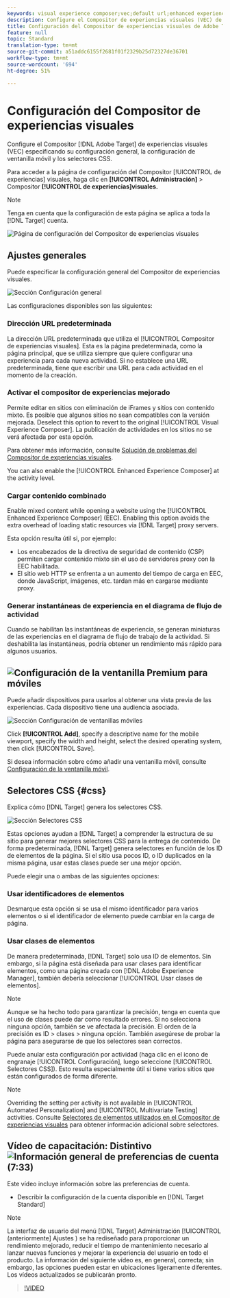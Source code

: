 ```yaml
---
keywords: visual experience composer;vec;default url;enhanced experience composer;eec;mixed content;experience snapshots;mobile viewport;css;css selectors
description: Configure el Compositor de experiencias visuales (VEC) de Adobe Target especificando su configuración general, la configuración de ventanilla móvil y los selectores CSS.
title: Configuración del Compositor de experiencias visuales de Adobe Target
feature: null
topic: Standard
translation-type: tm+mt
source-git-commit: a51addc6155f2681f01f2329b25d72327de36701
workflow-type: tm+mt
source-wordcount: '694'
ht-degree: 51%

---
```



# Configuración del Compositor de experiencias visuales

Configure el Compositor [!DNL Adobe Target] de experiencias  visuales (VEC) especificando su configuración general, la configuración de ventanilla móvil y los selectores CSS.

Para acceder a la página de configuración del Compositor [!UICONTROL de experiencias] visuales, haga clic en **[!UICONTROL Administración]** > Compositor **[!UICONTROL de experiencias]visuales.**

>[!NOTE]
>
>Tenga en cuenta que la configuración de esta página se aplica a toda la [!DNL Target] cuenta.

![Página de configuración del Compositor de experiencias visuales](/help/administrating-target/assets/vec.png)

## Ajustes generales

Puede especificar la configuración general del Compositor de experiencias visuales.

![Sección Configuración general](/help/administrating-target/assets/general-settings.png)

Las configuraciones disponibles son las siguientes:

### Dirección URL predeterminada

La dirección URL predeterminada que utiliza el [!UICONTROL Compositor de experiencias visuales]. Esta es la página predeterminada, como la página principal, que se utiliza siempre que quiere configurar una experiencia para cada nueva actividad. Si no establece una URL predeterminada, tiene que escribir una URL para cada actividad en el momento de la creación.

### Activar el compositor de experiencias mejorado

Permite editar en sitios con eliminación de iFrames y sitios con contenido mixto. Es posible que algunos sitios no sean compatibles con la versión mejorada. Deselect this option to revert to the original [!UICONTROL Visual Experience Composer]. La publicación de actividades en los sitios no se verá afectada por esta opción.

Para obtener más información, consulte [Solución de problemas del Compositor de experiencias visuales](/help/c-experiences/c-visual-experience-composer/r-troubleshoot-composer/troubleshoot-composer.md).

You can also enable the [!UICONTROL Enhanced Experience Composer] at the activity level.

### Cargar contenido combinado

Enable mixed content while opening a website using the [!UICONTROL Enhanced Experience Composer] (EEC). Enabling this option avoids the extra overhead of loading static resources via [!DNL Target] proxy servers.

Esta opción resulta útil si, por ejemplo:

* Los encabezados de la directiva de seguridad de contenido (CSP) permiten cargar contenido mixto sin el uso de servidores proxy con la EEC habilitada.
* El sitio web HTTP se enfrenta a un aumento del tiempo de carga en EEC, donde JavaScript, imágenes, etc. tardan más en cargarse mediante proxy.

### Generar instantáneas de experiencia en el diagrama de flujo de actividad

Cuando se habilitan las instantáneas de experiencia, se generan miniaturas de las experiencias en el diagrama de flujo de trabajo de la actividad. Si deshabilita las instantáneas, podría obtener un rendimiento más rápido para algunos usuarios.

## ![Configuración de la ventanilla](/help/assets/premium.png) Premium para móviles

Puede añadir dispositivos para usarlos al obtener una vista previa de las experiencias. Cada dispositivo tiene una audiencia asociada.

![Sección Configuración de ventanillas móviles](/help/administrating-target/assets/mobile-viewport-configuration.png)

Click **[!UICONTROL Add]**, specify a descriptive name for the mobile viewport, specify the width and height, select the desired operating system, then click [!UICONTROL Save].

Si desea información sobre cómo añadir una ventanilla móvil, consulte [Configuración de la ventanilla móvil](/help/c-experiences/c-visual-experience-composer/mobile-viewports.md).

## Selectores CSS {#css}

Explica cómo [!DNL Target] genera los selectores CSS.

![Sección Selectores CSS](/help/administrating-target/assets/css-selectors.png)

Estas opciones ayudan a [!DNL Target] a comprender la estructura de su sitio para generar mejores selectores CSS para la entrega de contenido. De forma predeterminada, [!DNL Target] genera selectores en función de los ID de elementos de la página. Si el sitio usa pocos ID, o ID duplicados en la misma página, usar estas clases puede ser una mejor opción.

Puede elegir una o ambas de las siguientes opciones:

### Usar identificadores de elementos

Desmarque esta opción si se usa el mismo identificador para varios elementos o si el identificador de elemento puede cambiar en la carga de página.

### Usar clases de elementos

De manera predeterminada, [!DNL Target] solo usa ID de elementos. Sin embargo, si la página está diseñada para usar clases para identificar elementos, como una página creada con [!DNL Adobe Experience Manager], también debería seleccionar [!UICONTROL Usar clases de elementos].

>[!NOTE]
>
>Aunque se ha hecho todo para garantizar la precisión, tenga en cuenta que el uso de clases puede dar como resultado errores. Si no selecciona ninguna opción, también se ve afectada la precisión. El orden de la precisión es ID > clases > ninguna opción. También asegúrese de probar la página para asegurarse de que los selectores sean correctos.

Puede anular esta configuración por actividad (haga clic en el icono de engranaje [!UICONTROL Configuración], luego seleccione [!UICONTROL Selectores CSS]). Esto resulta especialmente útil si tiene varios sitios que están configurados de forma diferente.

>[!NOTE]
>
>Overriding the setting per activity is not available in [!UICONTROL Automated Personalization] and [!UICONTROL Multivariate Testing] activities.  Consulte [Selectores de elementos utilizados en el Compositor de experiencias visuales](/help/c-experiences/c-visual-experience-composer/vec-selectors.md) para obtener información adicional sobre selectores.

## Vídeo de capacitación: Distintivo ![Información general de preferencias de cuenta (7:33)](/help/assets/overview.png)

Este vídeo incluye información sobre las preferencias de cuenta.

* Describir la configuración de la cuenta disponible en [!DNL Target Standard]

>[!NOTE]
>
>La interfaz de usuario del menú [!DNL Target] Administración [!UICONTROL (anteriormente] Ajustes ) se ha rediseñado para proporcionar un rendimiento mejorado, reducir el tiempo de mantenimiento necesario al lanzar nuevas funciones y mejorar la experiencia del usuario en todo el producto. La información del siguiente vídeo es, en general, correcta; sin embargo, las opciones pueden estar en ubicaciones ligeramente diferentes. Los vídeos actualizados se publicarán pronto.

>[!VIDEO](https://video.tv.adobe.com/v/17379)
